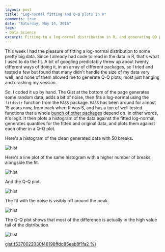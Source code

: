 ```yaml
---
layout: post
title: "Log-normal fitting and Q-Q plots in R"
comments: true
date: "Saturday, May 14, 2016"
tags:
- Data Science
excerpt: Fitting to a log-normal distribution in R, and generating QQ plots for large data sets
---
```


This week I had the pleasure of fitting a log-normal distribution to some pretty big data. Since I already had code to read in the data in R, that's what I used to do the fit. A bit of googling predictably threw up about twenty different ways of doing it, in an array of different packages, so I tried and tested a few but found that many didn't handle the size of my data very well, and none of them allowed me to generate Q-Q plots, most just hanging and crashing my session.

So, I coded it up by hand. The Gist at the bottom of the page generates some random data, adds a bit of noise, then fits a log-normal using the `fitdistr` function from the `MASS` package. `MASS` has been around for almost 15 years now, from back when R was S, and has a ton of well tested functions that a whole [bunch of other packages](https://cran.r-project.org/web/packages/MASS/index.html) depend on. In other words, it's legit. It then plots a histogram of the data against the fitted log-normal, generates quantiles for the fitted and original data, and plots them against each other in a Q-Q plot.

Here's a histogram of the clean generated data with 50 breaks.

![hist](/images/lognormal/hist.png)

Here's a line plot of the same histogram with a higher number of breaks, alongside the fit.

![hist](/images/lognormal/density_hist.png)

And the Q-Q plot.

![hist](/images/lognormal/QQ.png)

The fit with the noise is visibly off around the peak.

![hist](/images/lognormal/density_hist_noise.png)

The Q-Q plot shows that most of the difference is actually in the high value tail of the distribution.

![hist](/images/lognormal/QQ_noise.png)


[gist:f5370022030f48198ffdd85eab8f1fa2 %}](https://gist.github.com/christopherlovell/f5370022030f48198ffdd85eab8f1fa2)

